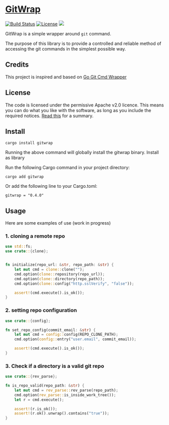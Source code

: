 
# [GitWrap](https://crates.io/crates/gitwrap)

[![Build Status](https://github.com/japiber/gitwrap/actions/workflows/rust.yml/badge.svg)](https://github.com/japiber/gitwrap/actions/workflows/rust.yml) [![License](https://img.shields.io/badge/License-Apache%202.0-blue.svg)](https://github.com/xuri/rust-reportcard/blob/master/LICENSE)
[![](https://img.shields.io/crates/v/gitwrap.svg)](https://crates.io/crates/gitwrap)  

GitWrap is a simple wrapper around `git` command.

The purpose of this library is to provide a controlled and reliable method of accessing the git commands in the simplest possible way.

## Credits

This project is inspired and based on [Go Git Cmd Wrapper](https://github.com/ldez/go-git-cmd-wrapper)

## License

The code is licensed under the permissive Apache v2.0 licence. This means you can do what you like with the software, as long as you include the required notices. [Read this](https://tldrlegal.com/license/apache-license-2.0-(apache-2.0)) for a summary.

## Install

```
cargo install gitwrap
```

Running the above command will globally install the gitwrap binary.
Install as library

Run the following Cargo command in your project directory:
```
cargo add gitwrap
```

Or add the following line to your Cargo.toml:
```
gitwrap = "0.4.0"
```

## Usage

Here are some examples of use (work in progress)

### 1. cloning a remote repo

```rust
use std::fs;
use crate::{clone};


fn initialize(repo_url: &str, repo_path: &str) {
    let mut cmd = clone::clone("");
    cmd.option(clone::repository(repo_url));
    cmd.option(clone::directory(repo_path));
    cmd.option(clone::config("http.sslVerify", "false"));

    assert!(cmd.execute().is_ok());
}
```

### 2. setting repo configuration

```rust
use crate::{config};

fn set_repo_config(commit_email: &str) {
    let mut cmd = config::config(REPO_CLONE_PATH);
    cmd.option(config::entry("user.email", commit_email));

    assert!(cmd.execute().is_ok());
}
```

### 3. Check if a directory is a valid git repo

```rust
use crate::{rev_parse};

fn is_repo_valid(repo_path: &str) {
    let mut cmd = rev_parse::rev_parse(repo_path);
    cmd.option(rev_parse::is_inside_work_tree());
    let r = cmd.execute();

    assert!(r.is_ok());
    assert!(r.ok().unwrap().contains("true"));
}
```
